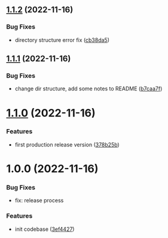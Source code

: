 ## [1.1.2](https://github.com/patoi/oss-cache/compare/v1.1.1...v1.1.2) (2022-11-16)


### Bug Fixes

* directory structure error fix ([cb38da5](https://github.com/patoi/oss-cache/commit/cb38da526beb8a8bd6d778abce20dcda503b8245))

## [1.1.1](https://github.com/patoi/oss-cache/compare/v1.1.0...v1.1.1) (2022-11-16)


### Bug Fixes

* change dir structure, add some notes to README ([b7caa7f](https://github.com/patoi/oss-cache/commit/b7caa7fdd524e4cae29daed6d56169ede7a149f8))

# [1.1.0](https://github.com/patoi/oss-cache/compare/v1.0.0...v1.1.0) (2022-11-16)


### Features

* first production release version ([378b25b](https://github.com/patoi/oss-cache/commit/378b25b3c9871dbeb2c2754038cb2c23bcc0833f))

# 1.0.0 (2022-11-16)


### Bug Fixes

* fix: release process


### Features

* init codebase ([3ef4427](https://github.com/patoi/oss-cache/commit/3ef44270baeda292327404467dc6408a871221d3))
